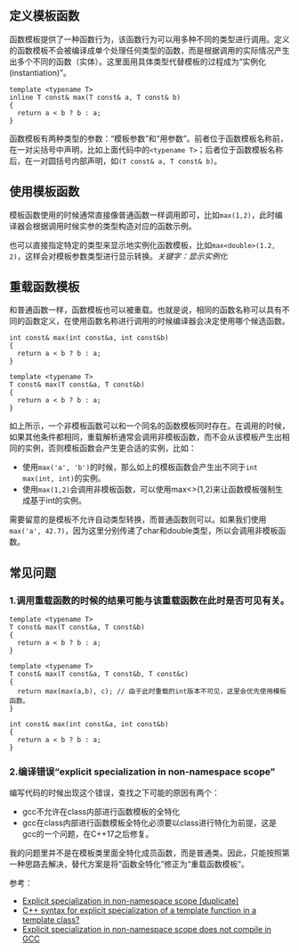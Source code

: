 ## 定义模板函数

函数模板提供了一种函数行为，该函数行为可以用多种不同的类型进行调用。定义的函数模板不会被编译成单个处理任何类型的函数，而是根据调用的实际情况产生出多个不同的函数（实体）。这里面用具体类型代替模板的过程成为“实例化(instantiation)”。

```
template <typename T>
inline T const& max(T const& a, T const& b)
{
  return a < b ? b : a;
}
```

函数模板有两种类型的参数：“模板参数”和“用参数”。前者位于函数模板名称前，在一对尖括号中声明，比如上面代码中的`<typename T>`；后者位于函数模板名称后，在一对圆括号内部声明，如`(T const& a, T const& b)`。


## 使用模板函数

模板函数使用的时候通常直接像普通函数一样调用即可，比如`max(1,2)`，此时编译器会根据调用时候实参的类型构造对应的函数示例。

也可以直接指定特定的类型来显示地实例化函数模板，比如`max<double>(1.2, 2)`，这样会对模板参数类型进行显示转换。*关键字：显示实例化*


## 重载函数模板

和普通函数一样，函数模板也可以被重载。也就是说，相同的函数名称可以具有不同的函数定义，在使用函数名称进行调用的时候编译器会决定使用哪个候选函数。

```
int const& max(int const&a, int const&b)
{
  return a < b ? b : a;
}

template <typename T>
T const& max(T const&a, T const&b)
{
  return a < b ? b : a;
}
```

如上所示，一个非模板函数可以和一个同名的函数模板同时存在。在调用的时候，如果其他条件都相同，重载解析通常会调用非模板函数，而不会从该模板产生出相同的实例，否则模板函数会产生更合适的实例，比如：

- 使用`max('a', 'b')`的时候，那么如上的模板函数会产生出不同于`int max(int, int)`的实例。
- 使用`max(1,2)`会调用非模板函数，可以使用max<>(1,2)来让函数模板强制生成基于int的实例。

需要留意的是模板不允许自动类型转换，而普通函数则可以。如果我们使用`max('a', 42.7)`，因为这里分别传递了char和double类型，所以会调用非模板函数。


## 常见问题

### 1.调用重载函数的时候的结果可能与该重载函数在此时是否可见有关。

```
template <typename T>
T const& max(T const&a, T const&b)
{
  return a < b ? b : a;
}

template <typename T>
T const& max(T const&a, T const&b, T const&c)
{
  return max(max(a,b), c); // 由于此时重载的int版本不可见，这里会优先使用模板函数。
}

int const& max(int const&a, int const&b)
{
  return a < b ? b : a;
}
```

### 2.编译错误“explicit specialization in non-namespace scope”

编写代码的时候出现这个错误，查找之下可能的原因有两个：

- gcc不允许在class内部进行函数模板的全特化
- gcc在class内部进行函数模板全特化必须要以class进行特化为前提，这是gcc的一个问题，在C++17之后修复。

我的问题里并不是在模板类里面全特化成员函数，而是普通类。因此，只能按照第一种思路去解决，替代方案是将“函数全特化”修正为“重载函数模板”。

参考：

- [Explicit specialization in non-namespace scope [duplicate]](https://stackoverflow.com/questions/3052579/explicit-specialization-in-non-namespace-scope)
- [C++ syntax for explicit specialization of a template function in a template class?](https://stackoverflow.com/questions/2097811/c-syntax-for-explicit-specialization-of-a-template-function-in-a-template-clas)
- [Explicit specialization in non-namespace scope does not compile in GCC](https://stackoverflow.com/questions/49707184/explicit-specialization-in-non-namespace-scope-does-not-compile-in-gcc)
